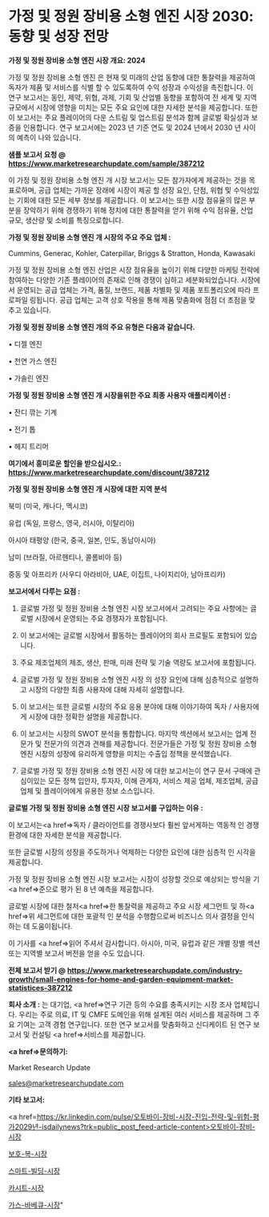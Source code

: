 # 가정 및 정원 장비용 소형 엔진 시장 2030: 동향 및 성장 전망

<strong>가정 및 정원 장비용 소형 엔진 시장 개요: 2024</strong>

가정 및 정원 장비용 소형 엔진 은 현재 및 미래의 산업 동향에 대한 통찰력을 제공하여 독자가 제품 및 서비스를 식별 할 수 있도록하여 수익 성장과 수익성을 촉진합니다. 이 연구 보고서는 동인, 제약, 위협, 과제, 기회 및 산업별 동향을 포함하여 전 세계 및 지역 규모에서 시장에 영향을 미치는 모든 주요 요인에 대한 자세한 분석을 제공합니다. 또한이 보고서는 주요 플레이어의 다운 스트림 및 업스트림 분석과 함께 글로벌 확실성과 보증을 인용합니다. 연구 보고서에는 2023 년 기준 연도 및 2024 년에서 2030 년 사이의 예측이 나와 있습니다.



<strong>샘플 보고서 요청 @ <a href=https://www.marketresearchupdate.com/sample/387212>https://www.marketresearchupdate.com/sample/387212</a></strong>

이 가정 및 정원 장비용 소형 엔진 개 시장 보고서는 모든 참가자에게 제공하는 것을 목표로하며, 공급 업체는 가까운 장래에 시장이 제공 할 성장 요인, 단점, 위협 및 수익성있는 기회에 대한 모든 세부 정보를 제공합니다. 이 보고서는 또한 시장 점유율의 많은 부분을 장악하기 위해 경쟁하기 위해 정치에 대한 통찰력을 얻기 위해 수익 점유율, 산업 규모, 생산량 및 소비를 특징으로합니다.



<strong>가정 및 정원 장비용 소형 엔진 개 시장의 주요 주요 업체 :</strong>

Cummins, Generac, Kohler, Caterpillar, Briggs & Stratton, Honda, Kawasaki

가정 및 정원 장비용 소형 엔진 산업은 시장 점유율을 높이기 위해 다양한 마케팅 전략에 참여하는 다양한 기존 플레이어의 존재로 인해 경쟁이 심하고 세분화되었습니다. 시장에서 운영되는 공급 업체는 가격, 품질, 브랜드, 제품 차별화 및 제품 포트폴리오에 따라 프로파일 링됩니다. 공급 업체는 고객 상호 작용을 통해 제품 맞춤화에 점점 더 초점을 맞추고 있습니다.



<strong>가정 및 정원 장비용 소형 엔진 개의 주요 유형은 다음과 같습니다.</strong>

• 디젤 엔진

• 천연 가스 엔진

• 가솔린 엔진



<strong>가정 및 정원 장비용 소형 엔진 개 시장을위한 주요 최종 사용자 애플리케이션 :</strong>

• 잔디 깎는 기계

• 전기 톱

• 헤지 트리머



<strong>여기에서 흥미로운 할인을 받으십시오.: <a href=https://www.marketresearchupdate.com/discount/387212>https://www.marketresearchupdate.com/discount/387212</a></strong>



<strong>가정 및 정원 장비용 소형 엔진 개 시장에 대한 지역 분석</strong>

북미 (미국, 캐나다, 멕시코)

유럽 (독일, 프랑스, 영국, 러시아, 이탈리아)

아시아 태평양 (한국, 중국, 일본, 인도, 동남아시아)

남미 (브라질, 아르헨티나, 콜롬비아 등)

중동 및 아프리카 (사우디 아라비아, UAE, 이집트, 나이지리아, 남아프리카)



<strong>보고서에서 다루는 요점 :</strong>

1. 글로벌 가정 및 정원 장비용 소형 엔진 시장 보고서에서 고려되는 주요 사항에는 글로벌 시장에서 운영되는 주요 경쟁자가 포함됩니다.

2. 이 보고서에는 글로벌 시장에서 활동하는 플레이어의 회사 프로필도 포함되어 있습니다.

3. 주요 제조업체의 제조, 생산, 판매, 미래 전략 및 기술 역량도 보고서에 포함됩니다.

4. 글로벌 가정 및 정원 장비용 소형 엔진 시장 의 성장 요인에 대해 심층적으로 설명하고 시장의 다양한 최종 사용자에 대해 자세히 설명합니다.

5. 이 보고서는 또한 글로벌 시장의 주요 응용 분야에 대해 이야기하여 독자 / 사용자에게 시장에 대한 정확한 설명을 제공합니다.

6. 이 보고서는 시장의 SWOT 분석을 통합합니다. 마지막 섹션에서 보고서는 업계 전문가 및 전문가의 의견과 견해를 제공합니다. 전문가들은 가정 및 정원 장비용 소형 엔진 시장의 성장에 유리하게 영향을 미치는 수출입 정책을 분석했습니다.

7. 글로벌 가정 및 정원 장비용 소형 엔진 시장 에 대한 보고서는이 연구 문서 구매에 관심이있는 모든 정책 입안자, 투자자, 이해 관계자, 서비스 제공 업체, 제조업체, 공급 업체 및 플레이어에게 유용한 정보 소스입니다.



<strong>글로벌 가정 및 정원 장비용 소형 엔진 시장 보고서를 구입하는 이유 :</strong>

이 보고서는<a href=>독자 / 클</a>라이언트를 경쟁사보다 훨씬 앞서게하는 역동적 인 경쟁 환경에 대한 자세한 분석을 제공합니다.

또한 글로벌 시장의 성장을 주도하거나 억제하는 다양한 요인에 대한 심층적 인 시각을 제공합니다.

가정 및 정원 장비용 소형 엔진 시장 보고서는 시장이 성장할 것으로 예상되는 방식을 기<a href=>준으로</a> 평가 된 8 년 예측을 제공합니다.

글로벌 시장에 대한 철저<a href=>한 통찰력</a>을 제공하고 주요 시장 세그먼트 및 하<a href=>위 세그</a>먼트에 대한 포괄적 인 분석을 수행함으로써 비즈니스 의사 결정을 인식하는 데 도움이됩니다.

이 기사를 <a href=>읽어 주</a>셔서 감사합니다. 아시아, 미국, 유럽과 같은 개별 장별 섹션 또는 지역별 보고서 버전을 얻을 수도 있습니다.



<strong>전체 보고서 받기 @ <a href=https://www.marketresearchupdate.com/industry-growth/small-engines-for-home-and-garden-equipment-market-statistices-387212>https://www.marketresearchupdate.com/industry-growth/small-engines-for-home-and-garden-equipment-market-statistices-387212</a></strong>



<strong>회사 소개 :</strong>
는 대기업, <a href=>연구 기</a>관 등의 수요를 충족시키는 시장 조사 업체입니다. 우리는 주로 의료, IT 및 CMFE 도메인을 위해 설계된 여러 서비스를 제공하며 그 주요 기여는 고객 경험 연구입니다. 또한 연구 보고서를 맞춤화하고 신디케이트 된 연구 보고서 및 컨설팅 <a href=>서비</a>스를 제공합니다.



<strong><a href=>문의하기:</a></strong>

Market Research Update

sales@marketresearchupdate.com



<strong>기타 보고서:</strong>

<a href=https://kr.linkedin.com/pulse/오토바이-장비-시장-진입-전략-및-위험-평가2029년-isdailynews?trk=public_post_feed-article-content>오토바이-장비-시장</a>

<a href=https://www.linkedin.com/pulse/보호-복-시장-진입-전략-및-위험-평가2029년-market-matrix-musings-analysis-qhznf/>보호-복-시장</a>

<a href=https://www.linkedin.com/pulse/스마트-빌딩-시장-경쟁-분석-및-성장-잠재력-2029-survey-savvy-insights-360-analysis-pnquf/>스마트-빌딩-시장</a>

<a href=https://www.linkedin.com/pulse/카시트-시장-세분화-연구-및-목표-고객2029년-trendsetters-talk-360-analysis-ymwsf/>카시트-시장</a>

<a href=https://www.linkedin.com/pulse/가스-바베큐-시장-세분화-연구-및-목표-고객2030년-analytics-avenue-adventures-24-ana-mve6c/>가스-바베큐-시장</a>"
